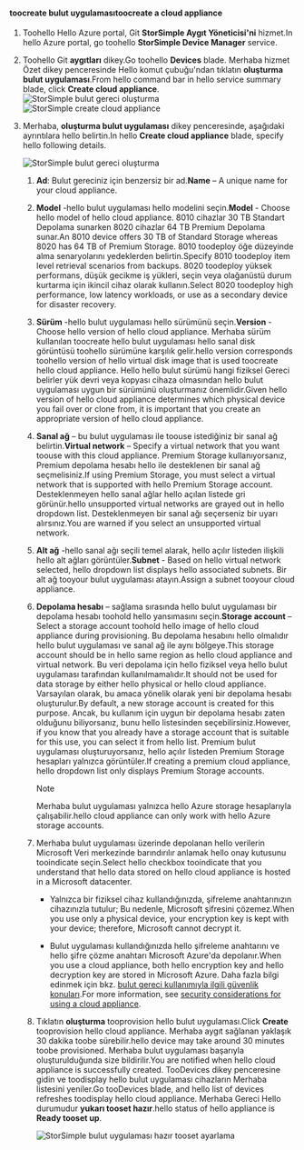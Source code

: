 #### <a name="toocreate-a-cloud-appliance"></a><span data-ttu-id="c6383-101">toocreate bulut uygulaması</span><span class="sxs-lookup"><span data-stu-id="c6383-101">toocreate a cloud appliance</span></span>

1. <span data-ttu-id="c6383-102">Toohello Hello Azure portal, Git **StorSimple Aygıt Yöneticisi'ni** hizmet.</span><span class="sxs-lookup"><span data-stu-id="c6383-102">In hello Azure portal, go toohello **StorSimple Device Manager** service.</span></span>
2. <span data-ttu-id="c6383-103">Toohello Git **aygıtları** dikey.</span><span class="sxs-lookup"><span data-stu-id="c6383-103">Go toohello **Devices** blade.</span></span> <span data-ttu-id="c6383-104">Merhaba hizmet Özet dikey penceresinde Hello komut çubuğu'ndan tıklatın **oluşturma bulut uygulaması**.</span><span class="sxs-lookup"><span data-stu-id="c6383-104">From hello command bar in hello service summary blade, click **Create cloud appliance**.</span></span>
    <span data-ttu-id="c6383-105">![StorSimple bulut gereci oluşturma](./media/storsimple-8000-create-cloud-appliance-u2/sca-create1.png)</span><span class="sxs-lookup"><span data-stu-id="c6383-105">![StorSimple create cloud appliance](./media/storsimple-8000-create-cloud-appliance-u2/sca-create1.png)</span></span>
3. <span data-ttu-id="c6383-106">Merhaba, **oluşturma bulut uygulaması** dikey penceresinde, aşağıdaki ayrıntılara hello belirtin.</span><span class="sxs-lookup"><span data-stu-id="c6383-106">In hello **Create cloud appliance** blade, specify hello following details.</span></span>
   
    ![StorSimple bulut gereci oluşturma](./media/storsimple-8000-create-cloud-appliance-u2/sca-create2m.png)
   
   1. <span data-ttu-id="c6383-108">**Ad**: Bulut gereciniz için benzersiz bir ad.</span><span class="sxs-lookup"><span data-stu-id="c6383-108">**Name** – A unique name for your cloud appliance.</span></span>
   2. <span data-ttu-id="c6383-109">**Model** -hello bulut uygulaması hello modelini seçin.</span><span class="sxs-lookup"><span data-stu-id="c6383-109">**Model** - Choose hello model of hello cloud appliance.</span></span> <span data-ttu-id="c6383-110">8010 cihazlar 30 TB Standart Depolama sunarken 8020 cihazlar 64 TB Premium Depolama sunar.</span><span class="sxs-lookup"><span data-stu-id="c6383-110">An 8010 device offers 30 TB of Standard Storage whereas 8020 has 64 TB of Premium Storage.</span></span> <span data-ttu-id="c6383-111">8010 toodeploy öğe düzeyinde alma senaryolarını yedeklerden belirtin.</span><span class="sxs-lookup"><span data-stu-id="c6383-111">Specify 8010 toodeploy item level retrieval scenarios from backups.</span></span> <span data-ttu-id="c6383-112">8020 toodeploy yüksek performans, düşük gecikme iş yükleri, seçin veya olağanüstü durum kurtarma için ikincil cihaz olarak kullanın.</span><span class="sxs-lookup"><span data-stu-id="c6383-112">Select 8020 toodeploy high performance, low latency workloads, or use as a secondary device for disaster recovery.</span></span>
   3. <span data-ttu-id="c6383-113">**Sürüm** -hello bulut uygulaması hello sürümünü seçin.</span><span class="sxs-lookup"><span data-stu-id="c6383-113">**Version** - Choose hello version of hello cloud appliance.</span></span> <span data-ttu-id="c6383-114">Merhaba sürüm kullanılan toocreate hello bulut uygulaması hello sanal disk görüntüsü toohello sürümüne karşılık gelir.</span><span class="sxs-lookup"><span data-stu-id="c6383-114">hello version corresponds toohello version of hello virtual disk image that is used toocreate hello cloud appliance.</span></span> <span data-ttu-id="c6383-115">Hello hello bulut sürümü hangi fiziksel Gereci belirler yük devri veya kopyası cihaza olmasından hello bulut uygulaması uygun bir sürümünü oluşturmanız önemlidir.</span><span class="sxs-lookup"><span data-stu-id="c6383-115">Given hello version of hello cloud appliance determines which physical device you fail over or clone from, it is important that you create an appropriate version of hello cloud appliance.</span></span>
   4. <span data-ttu-id="c6383-116">**Sanal ağ** – bu bulut uygulaması ile toouse istediğiniz bir sanal ağ belirtin.</span><span class="sxs-lookup"><span data-stu-id="c6383-116">**Virtual network** – Specify a virtual network that you want toouse with this cloud appliance.</span></span> <span data-ttu-id="c6383-117">Premium Storage kullanıyorsanız, Premium depolama hesabı hello ile desteklenen bir sanal ağ seçmelisiniz.</span><span class="sxs-lookup"><span data-stu-id="c6383-117">If using Premium Storage, you must select a virtual network that is supported with hello Premium Storage account.</span></span> <span data-ttu-id="c6383-118">Desteklenmeyen hello sanal ağlar hello açılan listede gri görünür.</span><span class="sxs-lookup"><span data-stu-id="c6383-118">hello unsupported virtual networks are grayed out in hello dropdown list.</span></span> <span data-ttu-id="c6383-119">Desteklenmeyen bir sanal ağı seçerseniz bir uyarı alırsınız.</span><span class="sxs-lookup"><span data-stu-id="c6383-119">You are warned if you select an unsupported virtual network.</span></span>
   5. <span data-ttu-id="c6383-120">**Alt ağ** -hello sanal ağı seçili temel alarak, hello açılır listeden ilişkili hello alt ağları görüntüler.</span><span class="sxs-lookup"><span data-stu-id="c6383-120">**Subnet** - Based on hello virtual network selected, hello dropdown list displays hello associated subnets.</span></span> <span data-ttu-id="c6383-121">Bir alt ağ tooyour bulut uygulaması atayın.</span><span class="sxs-lookup"><span data-stu-id="c6383-121">Assign a subnet tooyour cloud appliance.</span></span>
   6. <span data-ttu-id="c6383-122">**Depolama hesabı** – sağlama sırasında hello bulut uygulaması bir depolama hesabı toohold hello yansımasını seçin.</span><span class="sxs-lookup"><span data-stu-id="c6383-122">**Storage account** – Select a storage account toohold hello image of hello cloud appliance during provisioning.</span></span> <span data-ttu-id="c6383-123">Bu depolama hesabını hello olmalıdır hello bulut uygulaması ve sanal ağ ile aynı bölgeye.</span><span class="sxs-lookup"><span data-stu-id="c6383-123">This storage account should be in hello same region as hello cloud appliance and virtual network.</span></span> <span data-ttu-id="c6383-124">Bu veri depolama için hello fiziksel veya hello bulut uygulaması tarafından kullanılmamalıdır.</span><span class="sxs-lookup"><span data-stu-id="c6383-124">It should not be used for data storage by either hello physical or hello cloud appliance.</span></span> <span data-ttu-id="c6383-125">Varsayılan olarak, bu amaca yönelik olarak yeni bir depolama hesabı oluşturulur.</span><span class="sxs-lookup"><span data-stu-id="c6383-125">By default, a new storage account is created for this purpose.</span></span> <span data-ttu-id="c6383-126">Ancak, bu kullanım için uygun bir depolama hesabı zaten olduğunu biliyorsanız, bunu hello listesinden seçebilirsiniz.</span><span class="sxs-lookup"><span data-stu-id="c6383-126">However, if you know that you already have a storage account that is suitable for this use, you can select it from hello list.</span></span> <span data-ttu-id="c6383-127">Premium bulut uygulaması oluşturuyorsanız, hello açılır listeden Premium Storage hesapları yalnızca görüntüler.</span><span class="sxs-lookup"><span data-stu-id="c6383-127">If creating a premium cloud appliance, hello dropdown list only displays Premium Storage accounts.</span></span>
      
      > [!NOTE]
      > <span data-ttu-id="c6383-128">Merhaba bulut uygulaması yalnızca hello Azure storage hesaplarıyla çalışabilir.</span><span class="sxs-lookup"><span data-stu-id="c6383-128">hello cloud appliance can only work with hello Azure storage accounts.</span></span>
    
   7. <span data-ttu-id="c6383-129">Merhaba bulut uygulaması üzerinde depolanan hello verilerin Microsoft Veri merkezinde barındırılır anlamak hello onay kutusunu tooindicate seçin.</span><span class="sxs-lookup"><span data-stu-id="c6383-129">Select hello checkbox tooindicate that you understand that hello data stored on hello cloud appliance is hosted in a Microsoft datacenter.</span></span>
       * <span data-ttu-id="c6383-130">Yalnızca bir fiziksel cihaz kullandığınızda, şifreleme anahtarınızın cihazınızla tutulur; Bu nedenle, Microsoft şifresini çözemez.</span><span class="sxs-lookup"><span data-stu-id="c6383-130">When you use only a physical device, your encryption key is kept with your device; therefore, Microsoft cannot decrypt it.</span></span>

       * <span data-ttu-id="c6383-131">Bulut uygulaması kullandığınızda hello şifreleme anahtarını ve hello şifre çözme anahtarı Microsoft Azure'da depolanır.</span><span class="sxs-lookup"><span data-stu-id="c6383-131">When you use a cloud appliance, both hello encryption key and hello decryption key are stored in Microsoft Azure.</span></span> <span data-ttu-id="c6383-132">Daha fazla bilgi edinmek için bkz. [bulut gereci kullanımıyla ilgili güvenlik konuları](../articles/storsimple/storsimple-security.md#storsimple-virtual-device-security).</span><span class="sxs-lookup"><span data-stu-id="c6383-132">For more information, see [security considerations for using a cloud appliance](../articles/storsimple/storsimple-security.md#storsimple-virtual-device-security).</span></span>
   8. <span data-ttu-id="c6383-133">Tıklatın **oluşturma** tooprovision hello bulut uygulaması.</span><span class="sxs-lookup"><span data-stu-id="c6383-133">Click **Create** tooprovision hello cloud appliance.</span></span> <span data-ttu-id="c6383-134">Merhaba aygıt sağlanan yaklaşık 30 dakika toobe sürebilir.</span><span class="sxs-lookup"><span data-stu-id="c6383-134">hello device may take around 30 minutes toobe provisioned.</span></span> <span data-ttu-id="c6383-135">Merhaba bulut uygulaması başarıyla oluşturulduğunda size bildirilir.</span><span class="sxs-lookup"><span data-stu-id="c6383-135">You are notified when hello cloud appliance is successfully created.</span></span> <span data-ttu-id="c6383-136">TooDevices dikey penceresine gidin ve toodisplay hello bulut uygulaması cihazların Merhaba listesini yeniler.</span><span class="sxs-lookup"><span data-stu-id="c6383-136">Go tooDevices blade, and hello list of devices refreshes toodisplay hello cloud appliance.</span></span> <span data-ttu-id="c6383-137">Merhaba Gereci Hello durumudur **yukarı tooset hazır**.</span><span class="sxs-lookup"><span data-stu-id="c6383-137">hello status of hello appliance is **Ready tooset up**.</span></span>
      
      ![StorSimple bulut uygulaması hazır tooset ayarlama](./media/storsimple-8000-create-cloud-appliance-u2/sca-create3.png)

